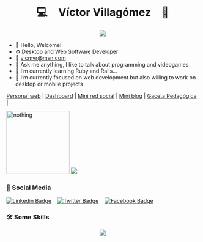 <!--
**vicmvr/vicmvr** is a ✨ _special_ ✨ repository because its `README.md` (this file) appears on your GitHub profile.

Here are some ideas to get you started:

- 🔭 I’m currently working on ...

- 👯 I’m looking to collaborate on ...
- 🤔 I’m looking for help with ...
- 💬 Ask me about ...
- 📫 How to reach me: ...
- 😄 Pronouns: ...
- ⚡ Fun fact: ...
-->

<p align="center">
    <h1 align="center">💻&emsp;Víctor Villagómez&emsp;💼</h1>
</p>
<p align="center">
    <img src="https://readme-typing-svg.herokuapp.com/?lines=Hello,+I+am+vicmvr;Welcome+to+my+profile!;Have+a+look+around!&font=Fira%20Code&color=%2300aeb0&center=true&width=280&height=50">
</p>

- 👋 Hello, Welcome!
- ⚙️ Desktop and Web Software Developer
- 📧 vicmvr@msn.com
- 💬 Ask me anything, I like to talk about programming and videogames
- 🌱 I’m currently learning Ruby and Rails...
- 👯 I’m currently focused on web development but also willing to work on desktop or mobile projects

[Personal web](https://victorvillagomez.dev/) | 
[Dashboard](https://dashboard-vicmvr.fly.dev/) | 
[Mini red social](https://miredsocial.vercel.app/) | 
[Mini blog](https://a-mblog.netlify.app/) | 
[Gaceta Pedagógica](https://gacetapedagogica.netlify.app/) | 


<div>
<img height="165px"src="https://github-readme-stats.vercel.app/api?username=vicmvr&show_icons=true&locale=en&theme=gotham&count_private=true" alt="nothing" />
<a href="https://github.com/vicmvr">
<img src="https://github-readme-stats.vercel.app/api/top-langs/?username=vicmvr&theme=dark&hide=html,css,cmake&layout=compact&langs_count=5&bg_color=101010&hide_title=false"></a>
</div>

### 👥 Social Media

[![Linkedin Badge](https://img.shields.io/badge/-vicmvr-00599C?style=flat-square&logo=Linkedin&logoColor=white&link=https://www.linkedin.com/in/vicmvr/)](https://www.linkedin.com/in/vicmvr) &nbsp;&nbsp;
[![Twitter Badge](https://img.shields.io/badge/-vicmvr-007ACC?style=flat-square&logo=Twitter&logoColor=white&link=https://www.twitter.com/vicmvr/)](https://www.twitter.com/vicmvr) &nbsp;&nbsp;
[![Facebook Badge](https://img.shields.io/badge/-vicmvr-blue?style=flat-square&logo=Facebook&logoColor=white&link=https://www.facebook.com/vicmvr)](https://www.facebook.com/vicmvr) &nbsp;&nbsp;


### 🛠️ Some Skills
<div align="center">
  <a href="https://skillicons.dev">
    <img src="https://skillicons.dev/icons?i=vscode,ruby,js,css,html,mongo,express,react,nodejs,vite,mysql,git,github,eclipse,java,dotnet,cs,c,cpp,ps,figma,postman,netlify,discord,powershell,linux,wordpress,twitter" />
  </a>
</div>
